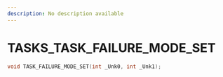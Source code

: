 ```yaml
---
description: No description available 
---
```


# TASKS\_TASK_FAILURE_MODE_SET

```cpp
void TASK_FAILURE_MODE_SET(int _Unk0, int _Unk1);
```